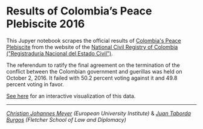 # Results of Colombia’s Peace Plebiscite 2016

This Jupyer notebook scrapes the official results of [Colombia's Peace Plebiscite](https://en.wikipedia.org/wiki/Colombian_peace_agreement_referendum,_2016) from the website of the [National Civil Registry of Colombia ("Registraduría Nacional del Estado Civil")](http://www.registraduria.gov.co).

The referendum to ratify the final agreement on the termination of the conflict between the Colombian government and guerillas was held on October 2, 2016. It failed with 50.2 percent voting against it and 49.8 percent voting in favor.

[See here](https://christianmeyer.carto.com/viz/e5fd128e-8e78-11e6-85be-0e98b61680bf/embed_map) for an interactive visualization of this data.

--- 

*[Christian Johannes Meyer](http://www.chrmeyer.com) (European University Institute)* & 
*[Juan Taborda Burgos](http://www.jctaborda.com) (Fletcher School of Law and Diplomacy)*
